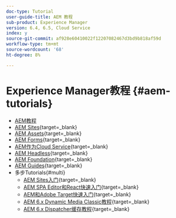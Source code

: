 ```yaml
---
doc-type: Tutorial
user-guide-title: AEM 教程
sub-product: Experience Manager
version: 6.4, 6.5, Cloud Service
index: y
source-git-commit: af928e60410022f12207082467d3bd9b818af59d
workflow-type: tm+mt
source-wordcount: '68'
ht-degree: 8%

---
```



# Experience Manager教程 {#aem-tutorials}

+ [AEM教程](overview.md)
+ [AEM Sites](https://experienceleague.adobe.com/docs/experience-manager-learn/sites/overview.html){target=_blank}
+ [AEM Assets](https://experienceleague.adobe.com/docs/experience-manager-learn/assets/overview.html){target=_blank}
+ [AEM Forms](https://experienceleague.adobe.com/docs/experience-manager-learn/forms/overview.html){target=_blank}
+ [AEM作为Cloud Service](https://experienceleague.adobe.com/docs/experience-manager-learn/cloud-service/overview.html?lang=zh-Hans){target=_blank}
+ [AEM Headless](https://experienceleague.adobe.com/docs/experience-manager-learn/getting-started-with-aem-headless/overview.html?lang=zh-Hans){target=_blank}
+ [AEM Foundation](https://experienceleague.adobe.com/docs/experience-manager-learn/cloud-service/overview.html?lang=zh-Hans){target=_blank}
+ [AEM Guides](https://experienceleague.adobe.com/docs/experience-manager-guides-learn/tutorials/overview.html){target=_blank}
+ 多步Tutorials{#multi}
   + [AEM Sites入门](https://experienceleague.adobe.com/docs/experience-manager-learn/getting-started-wknd-tutorial-develop/overview.html?lang=zh-Hans){target=_blank}
   + [AEM SPA Editor和React快速入门](https://experienceleague.adobe.com/docs/experience-manager-learn/spa-react-tutorial/overview.html){target=_blank}
   + [AEM和Adobe Target快速入门](https://experienceleague.adobe.com/docs/experience-manager-learn/aem-target-tutorial/overview.html){target=_blank}
   + [AEM 6.x Dynamic Media Classic教程](https://experienceleague.adobe.com/docs/experience-manager-learn/dynamic-media-classic-tutorial/overview.html){target=_blank}
   + [AEM 6.x Dispatcher缓存教程](https://experienceleague.adobe.com/docs/experience-manager-learn/dispatcher-tutorial/overview.html){target=_blank}
